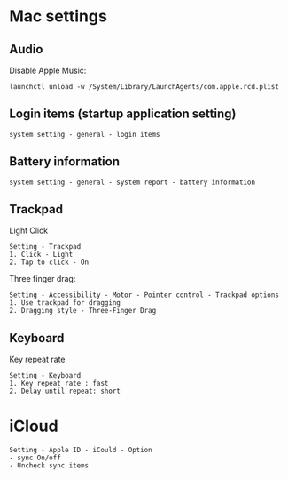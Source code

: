 # Mac settings

## Audio

Disable Apple Music:

```
launchctl unload -w /System/Library/LaunchAgents/com.apple.rcd.plist
```

## Login items (startup application setting)

```
system setting - general - login items
```

## Battery information

```
system setting - general - system report - battery information
```

## Trackpad

Light Click

```
Setting - Trackpad
1. Click - Light
2. Tap to click - On
```

Three finger drag:

```
Setting - Accessibility - Motor - Pointer control - Trackpad options
1. Use trackpad for dragging
2. Dragging style - Three-Finger Drag
```

## Keyboard

Key repeat rate

```
Setting - Keyboard
1. Key repeat rate : fast
2. Delay until repeat: short
```

# iCloud

```
Setting - Apple ID - iCould - Option
- sync On/off
- Uncheck sync items
```
